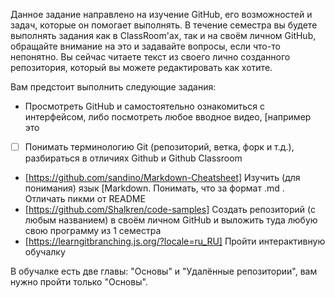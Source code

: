 Данное задание направлено на изучение GitHub, его возможностей и задач, которые он помогает выполнять.
В течение семестра вы будете выполнять задания как в ClassRoom'ах, так и на своём личном GitHub, обращайте внимание на это и задавайте вопросы, если что-то непонятно.
Вы сейчас читаете текст из своего лично созданного репозитория, который вы можете редактировать как хотите.


Вам предстоит выполнить следующие задания:
-  Просмотреть GitHub и самостоятельно ознакомиться с интерфейсом, либо посмотреть любое вводное видео,  [например это
-  [ ] Понимать терминологию Git (репозиторий, ветка, форк и т.д.), разбираться в отличиях Github и Github Classroom
-  [https://github.com/sandino/Markdown-Cheatsheet] Изучить (для понимания) язык [Markdown. Понимать, что за формат .md . Отличать пикми от README
-  [https://github.com/Shalkren/code-samples] Создать репозиторий (с любым названием) в своём личном GitHub и выложить туда любую свою программу из 1 семестра
-  [https://learngitbranching.js.org/?locale=ru_RU] Пройти интерактивную обучалку

В обучалке есть две главы: "Основы" и "Удалённые репозитории", вам нужно пройти только "Основы".

